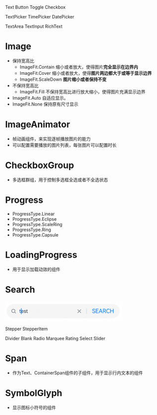 Text
Button
Toggle
Checkbox

TextPicker
TimePicker
DatePicker

TextArea
TextInput
RichText
# Image
- 保持宽高比
	- ImageFit.Contain 缩小或者放大，使得图片**完全显示在边界内**
	- ImageFit.Cover 缩小或者放大，使得**图片两边都大于或等于显示边界**
	- ImageFit.ScaleDown **图片缩小或者保持不变**
- 不保持宽高比
	- ImageFit.Fill 不保持宽高比进行放大缩小，使得图片充满显示边界
- ImageFit.Auto 自适应显示。
- ImageFit.None 保持原有尺寸显示

# ImageAnimator
- 帧动画组件，来实现逐帧播放图片的能力
- 可以配置需要播放的图片列表，每张图片可以配置时长

# CheckboxGroup
- 多选框群组，用于控制多选框全选或者不全选状态

# Progress
- ProgressType.Linear
- ProgressType.Eclipse
- ProgressType.ScaleRing
- ProgressType.Ring
- ProgressType.Capsule

# LoadingProgress
- 用于显示加载动效的组件

# Search
![](../photo/Pasted%20image%2020250706201845.png)



Stepper
StepperItem

Divider
Blank
Radio
Marquee
Rating
Select
Slider
# Span
- 作为Text、ContainerSpan组件的子组件，用于显示行内文本的组件

# SymbolGlyph
- 显示图标小符号的组件
